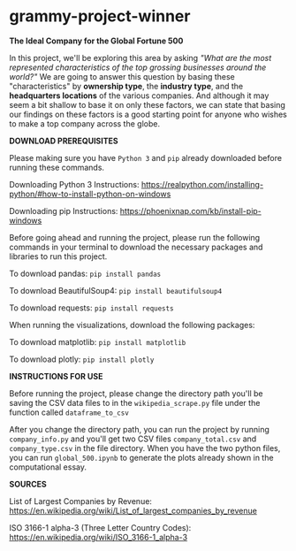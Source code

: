 # grammy-project-winner
**The Ideal Company for the Global Fortune 500**

In this project, we'll be exploring this area by asking *"What are the most represented characteristics of the top grossing businesses around the world?"* We are going to answer this question by basing these "characteristics" by **ownership type**, the **industry type**, and the **headquarters locations** of the various companies. And although it may seem a bit shallow to base it on only these factors, we can state that basing our findings on these factors is a good starting point for anyone who wishes to make a top company across the globe.

**DOWNLOAD PREREQUISITES**

Please making sure you have ``Python 3`` and ``pip`` already downloaded before running these commands. 

Downloading Python 3 Instructions: https://realpython.com/installing-python/#how-to-install-python-on-windows

Downloading pip Instructions: https://phoenixnap.com/kb/install-pip-windows

Before going ahead and running the project, please run the following commands in your terminal to download the necessary packages and libraries to run this project. 

To download pandas: ``pip install pandas``

To download BeautifulSoup4: ``pip install beautifulsoup4`` 

To download requests: ``pip install requests``

When running the visualizations, download the following packages:

To download matplotlib: ``pip install matplotlib``

To download plotly: ``pip install plotly``

**INSTRUCTIONS FOR USE**

Before running the project, please change the directory path you'll be saving the CSV data files to in the ``wikipedia_scrape.py`` file under the function called ``dataframe_to_csv``

After you change the directory path, you can run the project by running ``company_info.py`` and you'll get two CSV files ``company_total.csv`` and ``company_type.csv`` in the file directory. When you have the two python files, you can run ``global_500.ipynb``  to generate the plots already shown in the computational essay.

**SOURCES**

List of Largest Companies by Revenue: https://en.wikipedia.org/wiki/List_of_largest_companies_by_revenue

ISO 3166-1 alpha-3 (Three Letter Country Codes): https://en.wikipedia.org/wiki/ISO_3166-1_alpha-3
